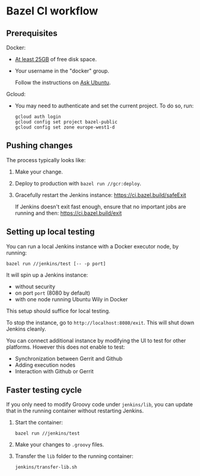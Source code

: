 # Bazel CI workflow

## Prerequisites

Docker:

*   [At least
    25GB](https://github.com/bazelbuild/continuous-integration/issues/73) of
    free disk space.

*   Your username in the "docker" group.

    Follow the instructions on [Ask Ubuntu](https://askubuntu.com/a/477554/671928).

Gcloud:

*   You may need to authenticate and set the current project. To do so, run:

    ```
    gcloud auth login
    gcloud config set project bazel-public
    gcloud config set zone europe-west1-d
    ```

## Pushing changes

The process typically looks like:

1.  Make your change.
2.  Deploy to production with `bazel run //gcr:deploy`.
3.  Gracefully restart the Jenkins instance: https://ci.bazel.build/safeExit

    If Jenkins doesn't exit fast enough, ensure that no important jobs are
    running and then: https://ci.bazel.build/exit

## Setting up local testing

You can run a local Jenkins instance with a Docker executor node, by running:

```
bazel run //jenkins/test [-- -p port]
```

It will spin up a Jenkins instance:

*   without security
*   on port `port` (8080 by default)
*   with one node running Ubuntu Wily in Docker

This setup should suffice for local testing.

To stop the instance, go to `http://localhost:8080/exit`. This will shut
down Jenkins cleanly.

You can connect additional instance by modifying the UI to test for other
platforms. However this does not enable to test:

*   Synchronization between Gerrit and Github
*   Adding execution nodes
*   Interaction with Github or Gerrit

## Faster testing cycle

If you only need to modify Groovy code under `jenkins/lib`, you can update that
in the running container without restarting Jenkins.

1.  Start the container:

    ```
    bazel run //jenkins/test
    ```

2.  Make your changes to `.groovy` files.
3.  Transfer the `lib` folder to the running container:

    ```
    jenkins/transfer-lib.sh
    ```
